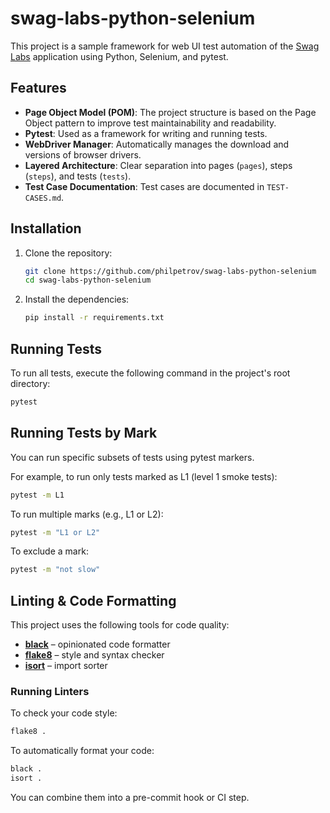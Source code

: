 # swag-labs-python-selenium

This project is a sample framework for web UI test automation of the [Swag Labs](https://www.saucedemo.com/) application using Python, Selenium, and pytest.

## Features

- **Page Object Model (POM)**: The project structure is based on the Page Object pattern to improve test maintainability and readability.
- **Pytest**: Used as a framework for writing and running tests.
- **WebDriver Manager**: Automatically manages the download and versions of browser drivers.
- **Layered Architecture**: Clear separation into pages (`pages`), steps (`steps`), and tests (`tests`).
- **Test Case Documentation**: Test cases are documented in `TEST-CASES.md`.

## Installation

1.  Clone the repository:
    ```bash
    git clone https://github.com/philpetrov/swag-labs-python-selenium
    cd swag-labs-python-selenium
    ```
2.  Install the dependencies:
    ```bash
    pip install -r requirements.txt
    ```

## Running Tests

To run all tests, execute the following command in the project's root directory:
```bash
pytest
```

## Running Tests by Mark
You can run specific subsets of tests using pytest markers.

For example, to run only tests marked as L1 (level 1 smoke tests):

```bash
pytest -m L1
```

To run multiple marks (e.g., L1 or L2):

```bash
pytest -m "L1 or L2"
```

To exclude a mark:

```bash
pytest -m "not slow"
```

## Linting & Code Formatting

This project uses the following tools for code quality:

- [**black**](https://github.com/psf/black) – opinionated code formatter
- [**flake8**](https://flake8.pycqa.org/) – style and syntax checker
- [**isort**](https://github.com/PyCQA/isort) – import sorter

### Running Linters

To check your code style:

```bash
flake8 .
```


To automatically format your code:
```bash
black .
isort .
```

You can combine them into a pre-commit hook or CI step.


